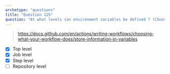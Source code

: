 ```yaml
---
archetype: "questions"
title: "Question 125"
question: "At what levels can environment variables be defined ? (Choose three)"
---
```



> https://docs.github.com/en/actions/writing-workflows/choosing-what-your-workflow-does/store-information-in-variables
- [x] Top level
- [x] Job level
- [x] Step level
- [ ] Repository level
